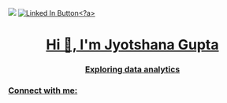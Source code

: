 <img
src="https://i.giphy.com/media/v1.Y2lkPTc5MGI3NjExeXlnZ2ZkZ3Bhb2s2OW0zc2VvaWVod2kxdjJyMDB2b2ZrN2xhaGViMiZlcD12MV9pbnRlcm5hbF9naWZfYnlfaWQmY3Q9Zw/SvckSy7fFviqrq8ClF/giphy.gif">
<a href="https://www.linkedin.com/in/jyotshana-gupta-93668711a/"><img
src="https://img.shields.io/badge/Linkedin-blue?logo==linkedin&logoColor=white&style=for-the-badge"
alt="Linked In Button"/><?a>
<h1 align="center">Hi 👋, I'm Jyotshana Gupta</h1>
<h3 align="center">Exploring data analytics</h3>

<h3 align="left">Connect with me:</h3>
<p align="left">
</p>
